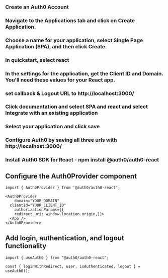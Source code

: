 ### Create an Auth0 Account

### Navigate to the Applications tab and click on Create Application.

### Choose a name for your application, select Single Page Application (SPA), and then click Create.

### In quickstart, select react

### In the settings for the application, get the Client ID and Domain. You’ll need these values for your React app.

### set callback & Logout URL to http://localhost:3000/

### Click documentation and select SPA and react and select Integrate with an existing application

### Select your application and click save

### Configure Auth0 by saving all three urls with http://localhost:3000/

### Install Auth0 SDK for React - npm install @auth0/auth0-react

## Configure the Auth0Provider component

```
import { Auth0Provider } from '@auth0/auth0-react';

<Auth0Provider
	domain="YOUR_DOMAIN"
  clientId="YOUR_CLIENT_ID"
	authorizationParams={{
	redirect_uri: window.location.origin,}}>			
  <App />
</Auth0Provider>
```

## Add login, authentication, and logout functionality

```
import { useAuth0 } from "@auth0/auth0-react";

const { loginWithRedirect, user, isAuthenticated, logout } = useAuth0();
```
